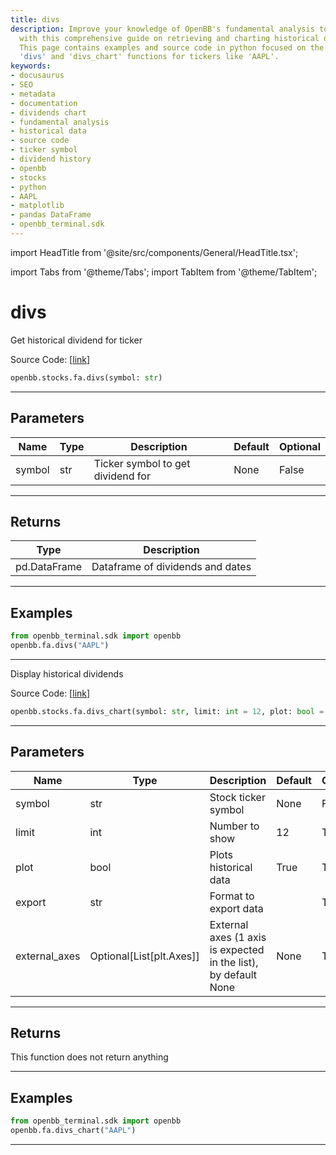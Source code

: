 ```yaml
---
title: divs
description: Improve your knowledge of OpenBB's fundamental analysis tools for stocks
  with this comprehensive guide on retrieving and charting historical dividend data.
  This page contains examples and source code in python focused on the use of the
  'divs' and 'divs_chart' functions for tickers like 'AAPL'.
keywords:
- docusaurus
- SEO
- metadata
- documentation
- dividends chart
- fundamental analysis
- historical data
- source code
- ticker symbol
- dividend history
- openbb
- stocks
- python
- AAPL
- matplotlib
- pandas DataFrame
- openbb_terminal.sdk
---
```


import HeadTitle from '@site/src/components/General/HeadTitle.tsx';

<HeadTitle title="divs - Fa - Stocks - Reference | OpenBB SDK Docs" />

import Tabs from '@theme/Tabs';
import TabItem from '@theme/TabItem';

# divs

<Tabs>
<TabItem value="model" label="Model" default>

Get historical dividend for ticker

Source Code: [[link](https://github.com/OpenBB-finance/OpenBBTerminal/tree/main/openbb_terminal/stocks/fundamental_analysis/yahoo_finance_model.py#L256)]

```python
openbb.stocks.fa.divs(symbol: str)
```

---

## Parameters

| Name | Type | Description | Default | Optional |
| ---- | ---- | ----------- | ------- | -------- |
| symbol | str | Ticker symbol to get dividend for | None | False |


---

## Returns

| Type | Description |
| ---- | ----------- |
| pd.DataFrame | Dataframe of dividends and dates |
---

## Examples

```python
from openbb_terminal.sdk import openbb
openbb.fa.divs("AAPL")
```

---

</TabItem>
<TabItem value="view" label="Chart">

Display historical dividends

Source Code: [[link](https://github.com/OpenBB-finance/OpenBBTerminal/tree/main/openbb_terminal/stocks/fundamental_analysis/yahoo_finance_view.py#L185)]

```python
openbb.stocks.fa.divs_chart(symbol: str, limit: int = 12, plot: bool = True, export: str = "", external_axes: Optional[List[matplotlib.axes._axes.Axes]] = None)
```

---

## Parameters

| Name | Type | Description | Default | Optional |
| ---- | ---- | ----------- | ------- | -------- |
| symbol | str | Stock ticker symbol | None | False |
| limit | int | Number to show | 12 | True |
| plot | bool | Plots historical data | True | True |
| export | str | Format to export data |  | True |
| external_axes | Optional[List[plt.Axes]] | External axes (1 axis is expected in the list), by default None | None | True |


---

## Returns

This function does not return anything

---

## Examples

```python
from openbb_terminal.sdk import openbb
openbb.fa.divs_chart("AAPL")
```

---

</TabItem>
</Tabs>
